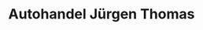 ---
title: "Autohandel Jürgen Thomas"
url: /twistringen/autohandel-juergen-thomas/
shop: Autohaus
---